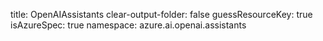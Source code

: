 title: OpenAIAssistants
clear-output-folder: false
guessResourceKey: true
isAzureSpec: true
namespace: azure.ai.openai.assistants